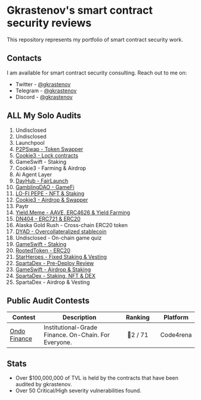 # Gkrastenov's smart contract security reviews

This repository represents my portfolio of smart contract security work.

## Contacts

I am available for smart contract security consulting. Reach out to me on:

- Twitter - [@gkrastenov](https://twitter.com/gkrastenov)
- Telegram - [@gkrastenov](https://t.me/gkrastenov)
- Discord - [@gkrastenov](discordapp.com/users/830181816433377310)

## ALL My Solo Audits

1. Undisclosed
2. Undisclosed
3. Launchpool
4. [P2PSwap - Token Swapper](./solo/P2PSwap-Security-Review.pdf)
5. [Cookie3 - Lock contracts](./solo/Cookie3-Lock-Security-Review.pdf)
6. GameSwift - Staking
7. Cookie3 - Farming & Airdrop
8. Ai Agent Layer
9. [DayHub - FairLaunch](./solo/DayHub-FairLaunch-Security-Review.pdf)
10. [GamblingDAO - GameFi](./solo/GamblingDAO-Security-Review.pdf)
11. [LO-FI PEPE - NFT & Staking](./solo/Lo-Fi-Pepe-NFT-Security-Review.pdf)
12. [Cookie3 - Airdrop & Swapper](./solo/Cookie3-Security-Review.pdf)
13. Paytr
14. [Yield.Meme - AAVE, ERC4626 & Yield Farming](./solo/YieldMeme-Security-Review.pdf)
15. [DN404 - ERC721 & ERC20](https://github.com/Vectorized/dn404/blob/main/audits/guardian-audits-report.pdf)
16. Alaska Gold Rush - Cross-chain ERC20 token
17. [DYAD - Overcollateralized stablecoin](./solo/DYAD-Security-Review.pdf)
18. Undisclosed - On-chain game quiz
19. [GameSwift - Staking](./solo/GameSwift-Security-Review-3.md)
20. [RootedToken - ERC20](./solo/RootedToken-Security-Review.md)
21. [StarHeroes - Fixed Staking & Vesting](./solo/StarHeroes-Security-Review.md)
22. [SpartaDex - Pre-Deploy Review](./solo/SpartaDex-Security-Review-2.md)
23. [GameSwift - Airdrop & Staking](./solo/GameSwift-Security-Review.md)
24. [SpartaDex - Staking, NFT & DEX ](./solo/SpartaDex-Security-Review.md)
25. SpartaDex - Airdrop & Vesting

## Public Audit Contests

| Contest                                         | Description                                          | &nbsp;&nbsp;&nbsp;Ranking&nbsp;&nbsp;&nbsp; | Platform  |
| ----------------------------------------------- | ---------------------------------------------------- | :-----------------------------------------: | :-------: |
| [Ondo Finance](https://twitter.com/ondofinance) | Institutional-Grade Finance. On-Chain. For Everyone. |                  🥈2 / 71                   | Code4rena |

## Stats

- Over $100,000,000 of TVL is held by the contracts that have been audited by gkrastenov.
- Over 50 Critical/High severity vulnerabilities found.
